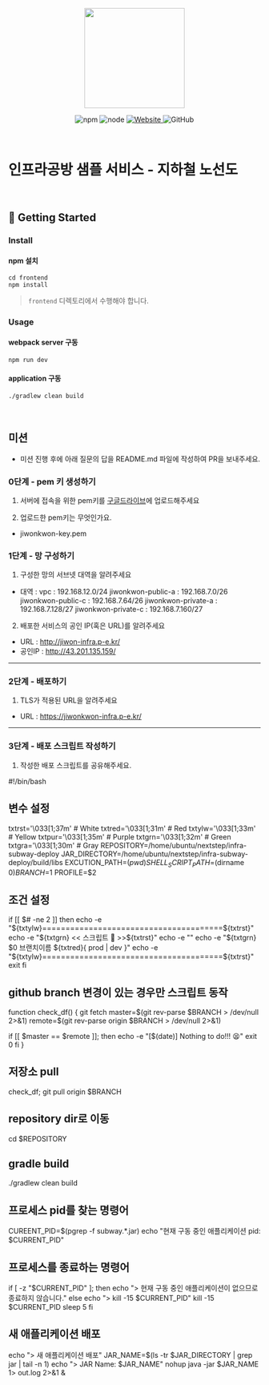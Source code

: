 <p align="center">
    <img width="200px;" src="https://raw.githubusercontent.com/woowacourse/atdd-subway-admin-frontend/master/images/main_logo.png"/>
</p>
<p align="center">
  <img alt="npm" src="https://img.shields.io/badge/npm-%3E%3D%205.5.0-blue">
  <img alt="node" src="https://img.shields.io/badge/node-%3E%3D%209.3.0-blue">
  <a href="https://edu.nextstep.camp/c/R89PYi5H" alt="nextstep atdd">
    <img alt="Website" src="https://img.shields.io/website?url=https%3A%2F%2Fedu.nextstep.camp%2Fc%2FR89PYi5H">
  </a>
  <img alt="GitHub" src="https://img.shields.io/github/license/next-step/atdd-subway-service">
</p>

<br>

# 인프라공방 샘플 서비스 - 지하철 노선도

<br>

## 🚀 Getting Started

### Install
#### npm 설치
```
cd frontend
npm install
```
> `frontend` 디렉토리에서 수행해야 합니다.

### Usage
#### webpack server 구동
```
npm run dev
```
#### application 구동
```
./gradlew clean build
```
<br>

## 미션

* 미션 진행 후에 아래 질문의 답을 README.md 파일에 작성하여 PR을 보내주세요.

### 0단계 - pem 키 생성하기

1. 서버에 접속을 위한 pem키를 [구글드라이브](https://drive.google.com/drive/folders/1dZiCUwNeH1LMglp8dyTqqsL1b2yBnzd1?usp=sharing)에 업로드해주세요

2. 업로드한 pem키는 무엇인가요.
- jiwonkwon-key.pem

### 1단계 - 망 구성하기
1. 구성한 망의 서브넷 대역을 알려주세요
- 대역 : 
vpc : 192.168.12.0/24
jiwonkwon-public-a : 192.168.7.0/26
jiwonkwon-public-c : 192.168.7.64/26
jiwonkwon-private-a : 192.168.7.128/27
jiwonkwon-private-c : 192.168.7.160/27


2. 배포한 서비스의 공인 IP(혹은 URL)를 알려주세요

- URL : http://jiwon-infra.p-e.kr/
- 공인IP : http://43.201.135.159/



---

### 2단계 - 배포하기
1. TLS가 적용된 URL을 알려주세요

- URL : https://jiwonkwon-infra.p-e.kr/

---

### 3단계 - 배포 스크립트 작성하기

1. 작성한 배포 스크립트를 공유해주세요.

#!/bin/bash

## 변수 설정

txtrst='\033[1;37m' # White
txtred='\033[1;31m' # Red
txtylw='\033[1;33m' # Yellow
txtpur='\033[1;35m' # Purple
txtgrn='\033[1;32m' # Green
txtgra='\033[1;30m' # Gray
REPOSITORY=/home/ubuntu/nextstep/infra-subway-deploy
JAR_DIRECTORY=/home/ubuntu/nextstep/infra-subway-deploy/build/libs
EXCUTION_PATH=$(pwd)
SHELL_SCRIPT_PATH=$(dirname $0)
BRANCH=$1
PROFILE=$2


## 조건 설정
if [[ $# -ne 2 ]]
then
	echo -e "${txtylw}=======================================${txtrst}"
	echo -e "${txtgrn}  << 스크립트 🧐 >>${txtrst}"
	echo -e ""
    	echo -e "${txtgrn} $0 브랜치이름 ${txtred}{ prod | dev }"
	echo -e "${txtylw}=======================================${txtrst}"
	exit
fi

## github branch 변경이 있는 경우만 스크립트 동작
function check_df() {
  git fetch
  master=$(git rev-parse $BRANCH > /dev/null 2>&1)
  remote=$(git rev-parse origin $BRANCH > /dev/null 2>&1)

  if [[ $master == $remote ]]; then
    echo -e "[$(date)] Nothing to do!!! 😫"
    exit 0
  fi
}

## 저장소 pull
check_df;
git pull origin $BRANCH

## repository dir로 이동
cd $REPOSITORY

## gradle build
./gradlew clean build

## 프로세스 pid를 찾는 명령어
CUREENT_PID=$(pgrep -f subway.*.jar)
echo "현재 구동 중인 애플리케이션 pid: $CURRENT_PID"


## 프로세스를 종료하는 명령어
if [ -z "$CURRENT_PID" ]; then
    echo "> 현재 구동 중인 애플리케이션이 없으므로 종료하지 않습니다."
else
    echo "> kill -15 $CURRENT_PID"
    kill -15 $CURRENT_PID
    sleep 5
fi

## 새 애플리케이션 배포
echo "> 새 애플리케이션 배포"
JAR_NAME=$(ls -tr $JAR_DIRECTORY | grep jar | tail -n 1)
echo "> JAR Name: $JAR_NAME"
nohup java -jar $JAR_NAME 1> out.log 2>&1 &

